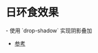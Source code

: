 # 日环食效果

<div>
    <EclipseView />
</div>
- 使用 `drop-shadow` 实现阴影叠加

- [参考](https://github.com/jhinzhou/MindEcho-UI/blob/master/src/CssStyle/EclipseView.vue)
